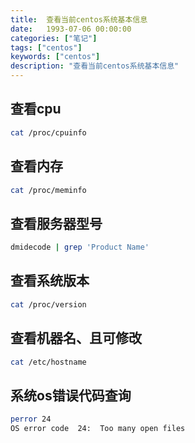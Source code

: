 ```yaml
---
title:  查看当前centos系统基本信息
date:   1993-07-06 00:00:00 
categories: ["笔记"]
tags: ["centos"]
keywords: ["centos"]
description: "查看当前centos系统基本信息"
---
```




查看cpu
---
```bash
cat /proc/cpuinfo
```

查看内存
---
```bash
cat /proc/meminfo
```

查看服务器型号
---
```bash
dmidecode | grep 'Product Name'    
```

查看系统版本
---
```bash
cat /proc/version
```

查看机器名、且可修改
---
```bash
cat /etc/hostname
```

系统os错误代码查询
---
```bash
perror 24
OS error code  24:  Too many open files
```
